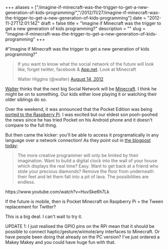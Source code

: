 +++
aliases = ["/imagine-if-minecraft-was-the-trigger-to-get-a-new-generation-of-kids-programming/","/2012/11/27/imagine-if-minecraft-was-the-trigger-to-get-a-new-generation-of-kids-programming"]
date = "2012-11-27T12:01:14Z"
draft = false
title = "Imagine if Minecraft was the trigger to get a new generation of kids programming?"
description = ""
slug = "imagine-if-minecraft-was-the-trigger-to-get-a-new-generation-of-kids-programming"
+++

#"Imagine if Minecraft was the trigger to get a new generation of kids programming?"

<blockquote class="twitter-tweet tw-align-center">If you want to know what the social network of the future will look like, forget twitter, facebook &amp; <a title="http://App.net" href="http://t.co/Dw8wVfPG">App.net</a>. Look at Minecraft

 Walter Higgins (@walter) <a href="https://twitter.com/walter/status/235354661996068864" data-datetime="2012-08-14T12:38:18+00:00">August 14, 2012</a></blockquote>
<a href="http://walterhiggins.net/blog/">Walter</a> thinks that the next big Social Network will be <a href="https://minecraft.net/">Minecraft</a>. I think he might be on to something. Our kids either love playing it or watching their older siblings do so.

Over the weekend, it was announced that the Pocket Edition was being <a href="http://www.raspberrypi.org/archives/2565">ported to the Raspberry Pi</a>. I was excited but our eldest son pooh-poohed the news since he has tried Pocket on his Android phone and it doesn't compare to the full thing.

But then came the kicker: you'll be able to access it programatically in any language over a network connection! As they point out in <a href="http://www.raspberrypi.org/archives/2603">the blogpost today</a>:
<blockquote>The more creative programmer will only be limited by their imagination. Want to build a digital clock into the wall of your house which displays the real time? Easy. Want to get back at a friend who stole your precious diamonds? Remove the floor from underneath their feet and let them fall into a pit of lava. The possibilities are endless.</blockquote>
https://www.youtube.com/watch?v=HuvSke6h7Lk

If the future is mobile, then is Pocket Minecraft on Raspberry Pi = the Tween replacement for Twitter?

This is a big deal. I can't wait to try it.

UPDATE 1: I just realised the GPIO pins on the RPi mean that it should be possible to connect haptic/gesture/wiimote/any interfaces to Minecraft. Or have people been doing that already on the PC version? I've just ordered a Makey Makey and you could have huge fun with that.

&nbsp;